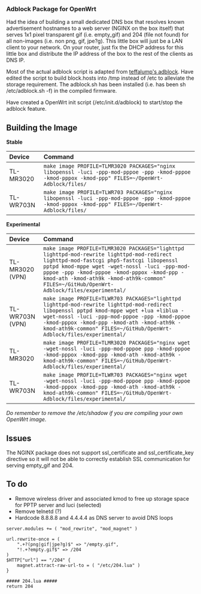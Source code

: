### Adblock Package for OpenWrt

Had the idea of building a small dedicated DNS box that resolves known advertisement hostnames to a web server (NGINX on the box itself) that serves 1x1 pixel transparent gif (i.e. empty_gif) and 204 (file not found) for all non-images (i.e. non png, gif, jpe?g). This little box will just be a LAN client to your network. On your router, just fix the DHCP address for this little box and distribute the IP address of the box to the rest of the clients as DNS IP. 

Most of the actual adblock script is adapted from [teffalump's adblock](https://github.com/teffalump/adblock). Have edited the script to build block.hosts into /tmp instead of /etc to alleviate the storage requirement. The adblock.sh has been installed (i.e. has been sh /etc/adblock.sh -f) in the compiled firmware.

Have created a OpenWrt init script (/etc/init.d/adblock) to start/stop the adblock feature.

## Building the Image
**Stable**

Device | Command
:-- | :--
TL-MR3020 | ```make image PROFILE=TLMR3020 PACKAGES="nginx libopenssl -luci -ppp-mod-pppoe -ppp -kmod-pppoe -kmod-pppox -kmod-ppp" FILES=~/OpenWrt-Adblock/files/```
TL-WR703N | ```make image PROFILE=TLWR703 PACKAGES="nginx libopenssl -luci -ppp-mod-pppoe -ppp -kmod-pppoe -kmod-pppox -kmod-ppp" FILES=~/OpenWrt-Adblock/files/```

**Experimental**

Device | Command
:-- | :--
TL-MR3020 (VPN) | ```make image PROFILE=TLMR3020 PACKAGES="lighttpd lighttpd-mod-rewrite lighttpd-mod-redirect lighttpd-mod-fastcgi php5-fastcgi libopenssl pptpd kmod-mppe wget -wget-nossl -luci -ppp-mod-pppoe -ppp -kmod-pppoe -kmod-pppox -kmod-ppp -kmod-ath -kmod-ath9k -kmod-ath9k-common" FILES=~/GitHub/OpenWrt-Adblock/files/experimental/```
TL-WR703N (VPN) | ```make image PROFILE=TLWR703 PACKAGES="lighttpd lighttpd-mod-rewrite lighttpd-mod-redirect libopenssl pptpd kmod-mppe wget +lua +liblua -wget-nossl -luci -ppp-mod-pppoe -ppp -kmod-pppoe -kmod-pppox -kmod-ppp -kmod-ath -kmod-ath9k -kmod-ath9k-common" FILES=~/GitHub/OpenWrt-Adblock/files/experimental/```
TL-MR3020 | ```make image PROFILE=TLMR3020 PACKAGES="nginx wget -wget-nossl -luci -ppp-mod-pppoe ppp -kmod-pppoe -kmod-pppox -kmod-ppp -kmod-ath -kmod-ath9k -kmod-ath9k-common" FILES=~/GitHub/OpenWrt-Adblock/files/experimental/```
TL-WR703N | ```make image PROFILE=TLWR703 PACKAGES="nginx wget -wget-nossl -luci -ppp-mod-pppoe ppp -kmod-pppoe -kmod-pppox -kmod-ppp -kmod-ath -kmod-ath9k -kmod-ath9k-common" FILES=~/GitHub/OpenWrt-Adblock/files/experimental/```

*Do remember to remove the /etc/shadow if you are compiling your own OpenWrt image.*

## Issues

The NGINX package does not support ssl_certificate and ssl_certificate_key directive so it will not be able to correctly establish SSL communication for serving empty_gif and 204.

## To do
- Remove wireless driver and associated kmod to free up storage space for PPTP server and luci (selected)
- Remove telnetd (?)
- Hardcode 8.8.8.8 and 4.4.4.4 as DNS server to avoid DNS loops

```
server.modules += ( "mod_rewrite", "mod_magnet" )

url.rewrite-once = ( 
    ".+?(png|gif|jpe?g)$" => "/empty.gif",
    "!.+?empty.gif$" => /204
)
$HTTP["url"] == "/204" {
    magnet.attract-raw-url-to = ( "/etc/204.lua" )
}

##### 204.lua #####
return 204
```
